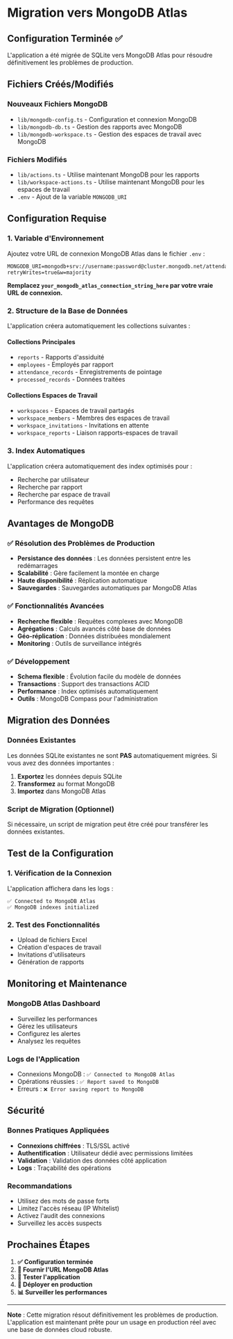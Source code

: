 # Migration vers MongoDB Atlas

## Configuration Terminée ✅

L'application a été migrée de SQLite vers MongoDB Atlas pour résoudre définitivement les problèmes de production.

## Fichiers Créés/Modifiés

### Nouveaux Fichiers MongoDB
- `lib/mongodb-config.ts` - Configuration et connexion MongoDB
- `lib/mongodb-db.ts` - Gestion des rapports avec MongoDB
- `lib/mongodb-workspace.ts` - Gestion des espaces de travail avec MongoDB

### Fichiers Modifiés
- `lib/actions.ts` - Utilise maintenant MongoDB pour les rapports
- `lib/workspace-actions.ts` - Utilise maintenant MongoDB pour les espaces de travail
- `.env` - Ajout de la variable `MONGODB_URI`

## Configuration Requise

### 1. Variable d'Environnement
Ajoutez votre URL de connexion MongoDB Atlas dans le fichier `.env` :

```env
MONGODB_URI=mongodb+srv://username:password@cluster.mongodb.net/attendance_tracker?retryWrites=true&w=majority
```

**Remplacez `your_mongodb_atlas_connection_string_here` par votre vraie URL de connexion.**

### 2. Structure de la Base de Données

L'application créera automatiquement les collections suivantes :

#### Collections Principales
- `reports` - Rapports d'assiduité
- `employees` - Employés par rapport
- `attendance_records` - Enregistrements de pointage
- `processed_records` - Données traitées

#### Collections Espaces de Travail
- `workspaces` - Espaces de travail partagés
- `workspace_members` - Membres des espaces de travail
- `workspace_invitations` - Invitations en attente
- `workspace_reports` - Liaison rapports-espaces de travail

### 3. Index Automatiques

L'application créera automatiquement des index optimisés pour :
- Recherche par utilisateur
- Recherche par rapport
- Recherche par espace de travail
- Performance des requêtes

## Avantages de MongoDB

### ✅ Résolution des Problèmes de Production
- **Persistance des données** : Les données persistent entre les redémarrages
- **Scalabilité** : Gère facilement la montée en charge
- **Haute disponibilité** : Réplication automatique
- **Sauvegardes** : Sauvegardes automatiques par MongoDB Atlas

### ✅ Fonctionnalités Avancées
- **Recherche flexible** : Requêtes complexes avec MongoDB
- **Agrégations** : Calculs avancés côté base de données
- **Géo-réplication** : Données distribuées mondialement
- **Monitoring** : Outils de surveillance intégrés

### ✅ Développement
- **Schema flexible** : Évolution facile du modèle de données
- **Transactions** : Support des transactions ACID
- **Performance** : Index optimisés automatiquement
- **Outils** : MongoDB Compass pour l'administration

## Migration des Données

### Données Existantes
Les données SQLite existantes ne sont **PAS** automatiquement migrées. Si vous avez des données importantes :

1. **Exportez** les données depuis SQLite
2. **Transformez** au format MongoDB
3. **Importez** dans MongoDB Atlas

### Script de Migration (Optionnel)
Si nécessaire, un script de migration peut être créé pour transférer les données existantes.

## Test de la Configuration

### 1. Vérification de la Connexion
L'application affichera dans les logs :
```
✅ Connected to MongoDB Atlas
✅ MongoDB indexes initialized
```

### 2. Test des Fonctionnalités
- Upload de fichiers Excel
- Création d'espaces de travail
- Invitations d'utilisateurs
- Génération de rapports

## Monitoring et Maintenance

### MongoDB Atlas Dashboard
- Surveillez les performances
- Gérez les utilisateurs
- Configurez les alertes
- Analysez les requêtes

### Logs de l'Application
- Connexions MongoDB : `✅ Connected to MongoDB Atlas`
- Opérations réussies : `✅ Report saved to MongoDB`
- Erreurs : `❌ Error saving report to MongoDB`

## Sécurité

### Bonnes Pratiques Appliquées
- **Connexions chiffrées** : TLS/SSL activé
- **Authentification** : Utilisateur dédié avec permissions limitées
- **Validation** : Validation des données côté application
- **Logs** : Traçabilité des opérations

### Recommandations
- Utilisez des mots de passe forts
- Limitez l'accès réseau (IP Whitelist)
- Activez l'audit des connexions
- Surveillez les accès suspects

## Prochaines Étapes

1. **✅ Configuration terminée**
2. **🔄 Fournir l'URL MongoDB Atlas**
3. **🧪 Tester l'application**
4. **🚀 Déployer en production**
5. **📊 Surveiller les performances**

---

**Note** : Cette migration résout définitivement les problèmes de production. L'application est maintenant prête pour un usage en production réel avec une base de données cloud robuste. 